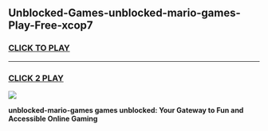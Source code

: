 
## Unblocked-Games-unblocked-mario-games-Play-Free-xcop7
<h3>
<a href="https://premium76.site?title=unblocked-mario-games&ref=09A">CLICK TO PLAY</a></h3>
<hr>

<h3>
<a href="https://premium76.site?title=unblocked-mario-games&ref=09A">CLICK 2 PLAY</a>
  
</h3>

<a href="https://premium76.site?title=unblocked-mario-games&ref=09A"><img src="https://clearcache.store/games.png"></a>


**unblocked-mario-games games unblocked: Your Gateway to Fun and Accessible Online Gaming**
